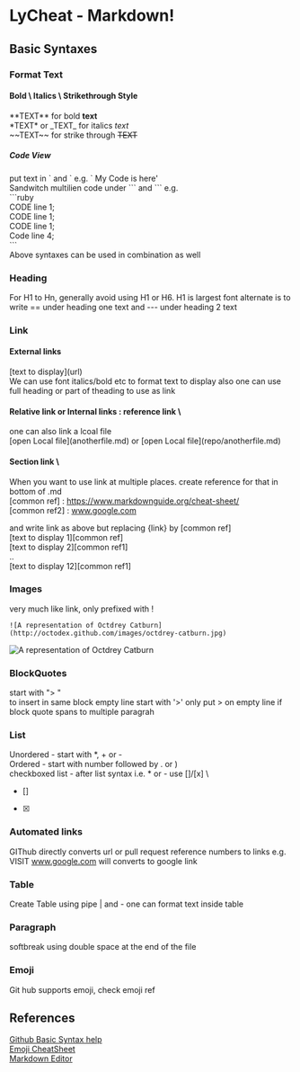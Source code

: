 # LyCheat - Markdown!

## Basic Syntaxes  

### Format Text

#### Bold \ Italics \ Strikethrough Style

\*\*TEXT\*\*  for bold **text** \
\*TEXT\*  or \_TEXT\_ for italics *text* \
\~\~TEXT\~\~ for strike through ~~TEXT~~ 

##### Code View 
put text in \` and \` e.g. 
` My Code is here'  \
Sandwitch multilien code under \``` and \``` e.g. \
\```ruby  
CODE line 1; \
CODE line 1; \
CODE line 1; \
Code line 4; \
\``` \
Above syntaxes can be used in combination as well

### Heading

For H1 to Hn, generally avoid using H1 or H6. H1 is largest font
alternate is to write == under heading one text and --- under heading 2 text

### Link
#### External links
\[text to display\]\(url\)  \
We can use font italics/bold etc to format text to display also one can use full heading or part of theading to use as link

#### Relative link or Internal links : reference link \
one can also link a lcoal file \
\[open Local file\]\(anotherfile.md\) or \[open Local file\]\(repo/anotherfile.md\)  

#### Section link \
When you want to use link at multiple places. create reference for that in bottom of .md  \
[common ref] : https://www.markdownguide.org/cheat-sheet/ \
[common ref2] : www.google.com 

and write link as above but replacing {link} by [common ref] \
[text to display 1][common ref] \
[text to display 2][common ref1] \
.. \
[text to display 12][common ref1]


### Images
very much like link, only prefixed with ! 

```
![A representation of Octdrey Catburn](http://octodex.github.com/images/octdrey-catburn.jpg)
```
![A representation of Octdrey Catburn](http://octodex.github.com/images/octdrey-catburn.jpg)

### BlockQuotes
start with "> " \
to insert  in same block empty line start with '>' only 
put > on empty line if block quote spans to multiple paragrah

### List 
Unordered - start with *, + or - \
Ordered - start with number followed by . or ) \
checkboxed list - after list syntax i.e. * or - use []/[x] \
* [] 
+ [x] 

### Automated links
GIThub directly converts url or pull request reference numbers to links e.g. VISIT www.google.com will converts to google link

### Table 
Create Table using pipe | and - 
one can format text inside table

### Paragraph 
softbreak using double space at the end of the file

### Emoji
Git hub supports emoji, check emoji ref

## References
[Github Basic Syntax help](https://help.github.com/en/articles/basic-writing-and-formatting-syntax)   
[Emoji CheatSheet](https://github.com/ikatyang/emoji-cheat-sheet/blob/master/README.md)   
[Markdown Editor](https://stackedit.io/)
